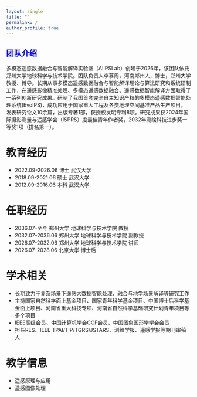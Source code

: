 ```yaml
---
layout: single
title: ""
permalink: /
author_profile: true
---
```


<span style="color: blue">团队介绍</span>
---
多模态遥感数据融合与智能解译实验室（AIIPSLab）创建于2026年，该团队依托郑州大学地球科学与技术学院。团队负责人李慕周，河南郑州人，博士，郑州大学教授、博导。长期从事多模态遥感数据融合与智能解译理论与算法研究和系统研制工作，在遥感影像精准处理、多模态遥感数据融合、遥感数据智能解译方面取得了一系列创新研究成果。研制了我国首套完全自主知识产权的多模态遥感数据智能处理系统(EvoIPS)，成功应用于国家重大工程及各类地理空间基准产品生产项目。发表研究论文10余篇，出版专著1部，获授权发明专利8项。研究成果获2024年国际摄影测量与遥感学会（ISPRS）度最佳青年作者奖，2032年测绘科技进步奖一等奖1项（排名第一）。

教育经历
====
+ 2022.09-2026.06  博士 武汉大学
+ 2018.09-2021.06  硕士 武汉大学  
+ 2012.09-2016.06  本科 武汉大学

任职经历
====
+ 2036.07-至今     郑州大学 地球科学与技术学院 教授  
+ 2032.07-2036.06  郑州大学 地球科学与技术学院 副教授  
+ 2026.07-2032.06  郑州大学 地球科学与技术学院 讲师  
+ 2026.07-2028.06  北京大学 博士后  

学术相关
====
+ 长期致力于复杂场景下遥感大数据智能处理、融合与地学场景解译等研究工作
+ 主持国家自然科学面上基金项目、国家青年科学基金项目、中国博士后科学基金面上项目、河南省重大科技专项、河南省自然科学基础研究计划青年项目等多个项目  
+ IEEE高级会员、中国计算机学会CCF会员、中国图象图形学学会会员
+ 担任RES、IEEE TPAI/TIP/TGRS/JSTARS、测绘学报、遥感学报等期刊审稿人

教学信息
====
+ 遥感原理与应用
+ 遥感图像处理
